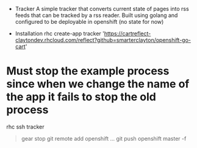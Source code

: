 * Tracker
A simple tracker that converts current state of pages into rss feeds that can be tracked by a rss reader.
Built using golang and configured to be deployable in openshift (no state for now)

* Installation
rhc create-app tracker 'https://cartreflect-claytondev.rhcloud.com/reflect?github=smarterclayton/openshift-go-cart'
# Must stop the example process since when we change the name of the app it fails to stop the old process
rhc ssh tracker 
> gear stop
git remote add openshift ...
git push openshift master -f
